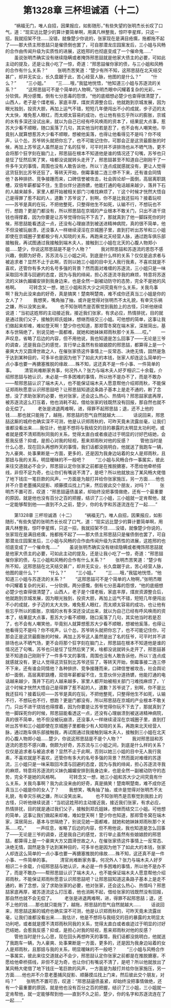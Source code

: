 # 　　第1328章 三杯坦诚酒（十二）
　　“祸福无门，唯人自招，因果报应，如影随形，”有些失望的张明杰长长叹了口气，道：“现实远比楚少的算计要简单啊，用龚凡林整我，惊吓李星辉，只这一招，我就招架不住……没错，就像楚少你说的，张家现在是满目疮痍，拖都拖不起了——那大债主邢思喆只是催债倒也罢了，可自那潜龙庄园案发后，三小姐与风畅的合作由传闻升级为实质性的进展，这姓邢的也彻底变成了一个催命鬼……”
　　虽说张明杰确实没有继续隐瞒或者掩饰邢思喆就是他家大债主的必要，可如此主动的提及，还是让我小吃了一惊，奇道：“邢思喆催你家的债，与三小姐和风畅的合作有什么关系？”
　　张明杰苦笑道：“楚少有所不知，这邢思喆在北天结交甚广，却并无实业，长久盘踞于此，苦心经营人脉，他图的是什么？”
　　“什么？”
　　“三小姐。”
　　“三……哦，”我猛地恍悟，“他知道三小姐与苏逐流的关系？”
　　“这邢思喆可不是个简单的人物啊，”张明杰眼中闪耀着复杂的光彩，一分钦佩，两分感慨，倒有七分恶毒的怨恨，“他的底细想必楚少也查得很清楚了，山西人，老子是个煤老板，家底丰厚，煤炭资源整合后，他就跑到京城发展，因为眼光独到，投资大胆，再加上运气不错，短短几年便闯出不小的成就，步子迈的太大太快，难免惹人眼红，而太顺太容易的成功，也让他有些忘乎所以的膨胀，京城的水有多深还没试出来，就以为自己已经有呼风唤雨的资本了，结果屁大点事，惹苏大少看不顺眼，随口奚落了几句，其实他当时若是忍了，也不会有人嘲笑他，毕竟别人就算想惹苏大少看不顺眼，想被他奚落，也得让他看得见不是吗？你不吱声，认个怂，苏爷转头就把你忘了，也不可能记住你，可那会正是这货最膨胀的时候，再加上苏爷这人虽然是出了名的狂爷，可平时并不讲排场也从不晒气场，更不会将那个狂字刻在脑门上，邢思喆在根本不知道他是谁的情况还了句嘴，苏爷也只是怔了怔然后笑了笑，啥都没说就转头走开了，邢思喆甚至不知道自己刚刚干了一件多牛叉的事情，周围也没有人敢告诉他，所以丫连点成就感就没有，更让人觉得这货狂到比苏爷还狂了，等转天开始，倒霉事接二连三停不下来，还有谁会同情他？各种排挤、竞争接踵而来，口碑信誉被攻击，社会舆论却一面倒，高层离职跳槽，双倍年薪都留不住，生意伙伴分道扬镳，他能打通的电话越来越少，落井下石的人越来越多，家里人都开始被相关部门刁难找麻烦了，丫这个时候才恍然大悟自己是得罪了惹不起的人，道歉？苏爷说了，别啊，你不是比我还狂吗？接着玩呗——苏爷是真的在玩，不把他整死，只整得他生不如死，认输不行，不想玩也不行，想跑？更是门都没有，所以邢思喆在京城的产业根本不敢关门，只出不进干烧钱也得撑着，因为你要是让苏爷觉得你玩不下去了，那就真到了他一脚踩死你的时候，邢思喆能看透这一点，还没有心理崩溃到被送进精神病院，真的很不简单，他不但没被玩崩溃，还没事人一样继续浸淫在京城圈子里，直到打听出苏爷和三小姐即使在京城圈子里都极少有人知晓的关系，再跑来北天经营人脉，通过跑车俱乐部接触我，再试图通过我接触到端木夫人，接触到三小姐在北天的心腹人物郑小姐……楚少，你说这邢思喆是不是个人物？”
　　我对邢思喆和苏逐流的恩怨不感兴趣，倒颇为好奇，苏苏流与三小姐之间，到底是什么样的关系？仅仅是追求者与被追求者？显然不止于此啊，否则以她三小姐的目中无人我行我素，不喜欢就是不喜欢，还管你有多大的名号多强的背景？然而面对难缠的苏逐流，三小姐只是一味采取回冷漠与回避的态度，因为与我的绯闻，担心苏逐流寻我的麻烦，特意将苏逐流的义妹仇媚媚安排到我身边来，也是全然一副被动防守的态势，完全不是她的风格啊。
　　可转念又一想，她三小姐和苏大少之间究竟有什么关系，关我鸟事啊？我为此没来由的好奇，真是搞笑！楚南啊楚南，难不成你还真当三小姐是你的女人了？
　　我想笑，嘴角抽了抽，或许是觉得对张明杰不太礼貌，有幸灾乐祸之嫌，所以没笑出来。
　　也不知张明杰是否察觉到我脸上的古怪，只听他继续说道：“当初这姓邢的主动接近我，接近我们张家，有求必应，热情排扰，目的就是通过我们父子，接触到郑氏姐妹，想继而结交三小姐。可他想的简单，这事让我们做起来却难，难如登天啊！楚少你也知道，那郑雪冬窝在端木家，深居简出，基本与世隔绝了，别说见她一面都难，就她和她妹妹郑雨秋那个关系……哎。”
　　一声叹息，省略了后边的内容，但不用他说，我也知道是怎么回事了——无论是三爷的调查，还是我自己的感觉，言行举止虽然有些娘娘腔的邢思喆，都算得上是一个豪爽大方又圆滑世故之人，在催张家债这件事情上一反常态、决绝无情，固然是急于达到某种目的，可多半也是因为他下了如此大的本钱，张家人却连这么简单的一点小事也要一再搪塞推脱的缘故……殊不知，这还真不是一件小事、一件简单的事。
　　清官尚难断家务事，何况外人？张力与端木夫人好歹相识二十余载，介绍邢思喆与她认识，未必是一件多困难的事情，所以他不是办不了，而是不敢办——帮邢思喆认识了端木夫人，也不能保证端木夫人愿意帮他介绍郑雨秋，不能保证郑雨秋愿意认识邢思喆吧？让邢思喆知道这条路子基本上是走不通的，断了念想，没了求助张家的必要，他对张家，还会这么热心、热情吗？邢思喆家底再厚，被苏逐流这么打压着，他也消耗不起，借给张家的钱既然没有回报，那自然也就不会无偿了。
　　老张是进退两难啊，进，得罪不起邢思喆；退，还不上他的钱……那也就只能拖了，越拖，邢思喆的怨气自然就越大……
　　话说回来，邢思喆这厮的城府也确实深不可测，他是认识郑雨秋的，可昨天竟未流露丝毫，让我们谁都没看出来……我估计，他是不想将与我结交的目的暴露的太明显太功利吧，或者就是摸不清郑雨秋同我的关系，觉得太直白或者痕迹过于明显的讨好巴结她，会惹我反感？抑或，是担心对我的轻视，惹来郑雨秋对他的反感？
　　管他当时是什么心思，现在回头再想昨天的事情，我们话都没挑明白，他就送了我跑车一辆，为人豪爽、处事果断是一方面，更多的，还是因为我身边站着的女人是郑雨秋，且那妞与我的关系，明显暧昧的不一般吧？
　　“三小姐与风畅合作一事属实，彼此来往交道就必不会少，邢思喆认定你张家之前都是在推脱搪塞，不愿给他牵桥搭线，非但不足为奇，也让你们有嘴说不清了，是吧？所以他就放出了某风畅大佬借了地下钱庄一笔巨款的风声，一方面是为敲打并给你张家施压，另一方面……他也并不介意老墨捕风捉影、顺藤摸瓜找上门来，然后彼此交个朋友，对吗？”
　　张明杰不置可否，叹道：“邢思喆逼债虽紧，却始终没把事情做绝，还有一个最重要的原因，就是他也没有百分之百的把握，结识了三小姐，三小姐就一定肯帮他，就一定能够帮到他——直到不久之前，楚少，你的名字和苏逐流连在了一起……”

　　第1328章 三杯坦诚酒（十二）
　　“祸福无门，唯人自招，因果报应，如影随形，”有些失望的张明杰长长叹了口气，道：“现实远比楚少的算计要简单啊，用龚凡林整我，惊吓李星辉，只这一招，我就招架不住……没错，就像楚少你说的，张家现在是满目疮痍，拖都拖不起了——那大债主邢思喆只是催债倒也罢了，可自那潜龙庄园案发后，三小姐与风畅的合作由传闻升级为实质性的进展，这姓邢的也彻底变成了一个催命鬼……”
　　虽说张明杰确实没有继续隐瞒或者掩饰邢思喆就是他家大债主的必要，可如此主动的提及，还是让我小吃了一惊，奇道：“邢思喆催你家的债，与三小姐和风畅的合作有什么关系？”
　　张明杰苦笑道：“楚少有所不知，这邢思喆在北天结交甚广，却并无实业，长久盘踞于此，苦心经营人脉，他图的是什么？”
　　“什么？”
　　“三小姐。”
　　“三……哦，”我猛地恍悟，“他知道三小姐与苏逐流的关系？”
　　“这邢思喆可不是个简单的人物啊，”张明杰眼中闪耀着复杂的光彩，一分钦佩，两分感慨，倒有七分恶毒的怨恨，“他的底细想必楚少也查得很清楚了，山西人，老子是个煤老板，家底丰厚，煤炭资源整合后，他就跑到京城发展，因为眼光独到，投资大胆，再加上运气不错，短短几年便闯出不小的成就，步子迈的太大太快，难免惹人眼红，而太顺太容易的成功，也让他有些忘乎所以的膨胀，京城的水有多深还没试出来，就以为自己已经有呼风唤雨的资本了，结果屁大点事，惹苏大少看不顺眼，随口奚落了几句，其实他当时若是忍了，也不会有人嘲笑他，毕竟别人就算想惹苏大少看不顺眼，想被他奚落，也得让他看得见不是吗？你不吱声，认个怂，苏爷转头就把你忘了，也不可能记住你，可那会正是这货最膨胀的时候，再加上苏爷这人虽然是出了名的狂爷，可平时并不讲排场也从不晒气场，更不会将那个狂字刻在脑门上，邢思喆在根本不知道他是谁的情况还了句嘴，苏爷也只是怔了怔然后笑了笑，啥都没说就转头走开了，邢思喆甚至不知道自己刚刚干了一件多牛叉的事情，周围也没有人敢告诉他，所以丫连点成就感就没有，更让人觉得这货狂到比苏爷还狂了，等转天开始，倒霉事接二连三停不下来，还有谁会同情他？各种排挤、竞争接踵而来，口碑信誉被攻击，社会舆论却一面倒，高层离职跳槽，双倍年薪都留不住，生意伙伴分道扬镳，他能打通的电话越来越少，落井下石的人越来越多，家里人都开始被相关部门刁难找麻烦了，丫这个时候才恍然大悟自己是得罪了惹不起的人，道歉？苏爷说了，别啊，你不是比我还狂吗？接着玩呗——苏爷是真的在玩，不把他整死，只整得他生不如死，认输不行，不想玩也不行，想跑？更是门都没有，所以邢思喆在京城的产业根本不敢关门，只出不进干烧钱也得撑着，因为你要是让苏爷觉得你玩不下去了，那就真到了他一脚踩死你的时候，邢思喆能看透这一点，还没有心理崩溃到被送进精神病院，真的很不简单，他不但没被玩崩溃，还没事人一样继续浸淫在京城圈子里，直到打听出苏爷和三小姐即使在京城圈子里都极少有人知晓的关系，再跑来北天经营人脉，通过跑车俱乐部接触我，再试图通过我接触到端木夫人，接触到三小姐在北天的心腹人物郑小姐……楚少，你说这邢思喆是不是个人物？”
　　我对邢思喆和苏逐流的恩怨不感兴趣，倒颇为好奇，苏苏流与三小姐之间，到底是什么样的关系？仅仅是追求者与被追求者？显然不止于此啊，否则以她三小姐的目中无人我行我素，不喜欢就是不喜欢，还管你有多大的名号多强的背景？然而面对难缠的苏逐流，三小姐只是一味采取回冷漠与回避的态度，因为与我的绯闻，担心苏逐流寻我的麻烦，特意将苏逐流的义妹仇媚媚安排到我身边来，也是全然一副被动防守的态势，完全不是她的风格啊。
　　可转念又一想，她三小姐和苏大少之间究竟有什么关系，关我鸟事啊？我为此没来由的好奇，真是搞笑！楚南啊楚南，难不成你还真当三小姐是你的女人了？
　　我想笑，嘴角抽了抽，或许是觉得对张明杰不太礼貌，有幸灾乐祸之嫌，所以没笑出来。
　　也不知张明杰是否察觉到我脸上的古怪，只听他继续说道：“当初这姓邢的主动接近我，接近我们张家，有求必应，热情排扰，目的就是通过我们父子，接触到郑氏姐妹，想继而结交三小姐。可他想的简单，这事让我们做起来却难，难如登天啊！楚少你也知道，那郑雪冬窝在端木家，深居简出，基本与世隔绝了，别说见她一面都难，就她和她妹妹郑雨秋那个关系……哎。”
　　一声叹息，省略了后边的内容，但不用他说，我也知道是怎么回事了——无论是三爷的调查，还是我自己的感觉，言行举止虽然有些娘娘腔的邢思喆，都算得上是一个豪爽大方又圆滑世故之人，在催张家债这件事情上一反常态、决绝无情，固然是急于达到某种目的，可多半也是因为他下了如此大的本钱，张家人却连这么简单的一点小事也要一再搪塞推脱的缘故……殊不知，这还真不是一件小事、一件简单的事。
　　清官尚难断家务事，何况外人？张力与端木夫人好歹相识二十余载，介绍邢思喆与她认识，未必是一件多困难的事情，所以他不是办不了，而是不敢办——帮邢思喆认识了端木夫人，也不能保证端木夫人愿意帮他介绍郑雨秋，不能保证郑雨秋愿意认识邢思喆吧？让邢思喆知道这条路子基本上是走不通的，断了念想，没了求助张家的必要，他对张家，还会这么热心、热情吗？邢思喆家底再厚，被苏逐流这么打压着，他也消耗不起，借给张家的钱既然没有回报，那自然也就不会无偿了。
　　老张是进退两难啊，进，得罪不起邢思喆；退，还不上他的钱……那也就只能拖了，越拖，邢思喆的怨气自然就越大……
　　话说回来，邢思喆这厮的城府也确实深不可测，他是认识郑雨秋的，可昨天竟未流露丝毫，让我们谁都没看出来……我估计，他是不想将与我结交的目的暴露的太明显太功利吧，或者就是摸不清郑雨秋同我的关系，觉得太直白或者痕迹过于明显的讨好巴结她，会惹我反感？抑或，是担心对我的轻视，惹来郑雨秋对他的反感？
　　管他当时是什么心思，现在回头再想昨天的事情，我们话都没挑明白，他就送了我跑车一辆，为人豪爽、处事果断是一方面，更多的，还是因为我身边站着的女人是郑雨秋，且那妞与我的关系，明显暧昧的不一般吧？
　　“三小姐与风畅合作一事属实，彼此来往交道就必不会少，邢思喆认定你张家之前都是在推脱搪塞，不愿给他牵桥搭线，非但不足为奇，也让你们有嘴说不清了，是吧？所以他就放出了某风畅大佬借了地下钱庄一笔巨款的风声，一方面是为敲打并给你张家施压，另一方面……他也并不介意老墨捕风捉影、顺藤摸瓜找上门来，然后彼此交个朋友，对吗？”
　　张明杰不置可否，叹道：“邢思喆逼债虽紧，却始终没把事情做绝，还有一个最重要的原因，就是他也没有百分之百的把握，结识了三小姐，三小姐就一定肯帮他，就一定能够帮到他——直到不久之前，楚少，你的名字和苏逐流连在了一起……”
